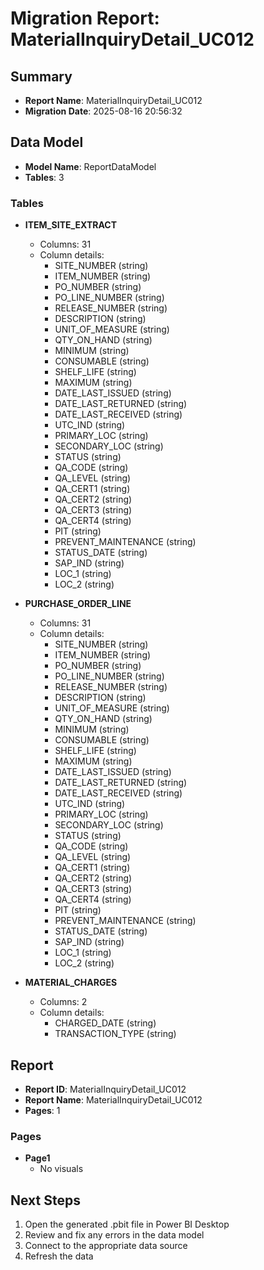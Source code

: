 # Migration Report: MaterialInquiryDetail_UC012

## Summary

- **Report Name**: MaterialInquiryDetail_UC012
- **Migration Date**: 2025-08-16 20:56:32

## Data Model

- **Model Name**: ReportDataModel
- **Tables**: 3

### Tables

- **ITEM_SITE_EXTRACT**
  - Columns: 31
  - Column details:
    - SITE_NUMBER (string)
    - ITEM_NUMBER (string)
    - PO_NUMBER (string)
    - PO_LINE_NUMBER (string)
    - RELEASE_NUMBER (string)
    - DESCRIPTION (string)
    - UNIT_OF_MEASURE (string)
    - QTY_ON_HAND (string)
    - MINIMUM (string)
    - CONSUMABLE (string)
    - SHELF_LIFE (string)
    - MAXIMUM (string)
    - DATE_LAST_ISSUED (string)
    - DATE_LAST_RETURNED (string)
    - DATE_LAST_RECEIVED (string)
    - UTC_IND (string)
    - PRIMARY_LOC (string)
    - SECONDARY_LOC (string)
    - STATUS (string)
    - QA_CODE (string)
    - QA_LEVEL (string)
    - QA_CERT1 (string)
    - QA_CERT2 (string)
    - QA_CERT3 (string)
    - QA_CERT4 (string)
    - PIT (string)
    - PREVENT_MAINTENANCE (string)
    - STATUS_DATE (string)
    - SAP_IND (string)
    - LOC_1 (string)
    - LOC_2 (string)

- **PURCHASE_ORDER_LINE**
  - Columns: 31
  - Column details:
    - SITE_NUMBER (string)
    - ITEM_NUMBER (string)
    - PO_NUMBER (string)
    - PO_LINE_NUMBER (string)
    - RELEASE_NUMBER (string)
    - DESCRIPTION (string)
    - UNIT_OF_MEASURE (string)
    - QTY_ON_HAND (string)
    - MINIMUM (string)
    - CONSUMABLE (string)
    - SHELF_LIFE (string)
    - MAXIMUM (string)
    - DATE_LAST_ISSUED (string)
    - DATE_LAST_RETURNED (string)
    - DATE_LAST_RECEIVED (string)
    - UTC_IND (string)
    - PRIMARY_LOC (string)
    - SECONDARY_LOC (string)
    - STATUS (string)
    - QA_CODE (string)
    - QA_LEVEL (string)
    - QA_CERT1 (string)
    - QA_CERT2 (string)
    - QA_CERT3 (string)
    - QA_CERT4 (string)
    - PIT (string)
    - PREVENT_MAINTENANCE (string)
    - STATUS_DATE (string)
    - SAP_IND (string)
    - LOC_1 (string)
    - LOC_2 (string)

- **MATERIAL_CHARGES**
  - Columns: 2
  - Column details:
    - CHARGED_DATE (string)
    - TRANSACTION_TYPE (string)


## Report

- **Report ID**: MaterialInquiryDetail_UC012
- **Report Name**: MaterialInquiryDetail_UC012
- **Pages**: 1

### Pages

- **Page1**
  - No visuals


## Next Steps

1. Open the generated .pbit file in Power BI Desktop
2. Review and fix any errors in the data model
3. Connect to the appropriate data source
4. Refresh the data

